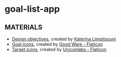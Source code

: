 # goal-list-app

## MATERIALS

- [Design objectives](https://undraw.co/), created by [Katerina Limpitsouni](https://twitter.com/ninaLimpi)
- [Goal icons](https://www.flaticon.com/free-icons/mission), created by [Good Ware - Flaticon](https://www.flaticon.com/authors/good-ware)
- [Target icons](https://www.flaticon.com/free-icons/target), created by [Uniconlabs - Flaticon](https://www.flaticon.com/authors/uniconlabs)

